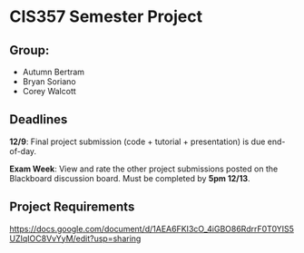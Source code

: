 # CIS357 Semester Project

## Group:
- Autumn Bertram
- Bryan Soriano
- Corey Walcott

## Deadlines

**12/9**: Final project submission (code + tutorial + presentation) is due end-of-day. 

**Exam Week**: View and rate the other project submissions posted on the Blackboard discussion board.  Must be completed by **5pm 12/13**.  

## Project Requirements

https://docs.google.com/document/d/1AEA6FKI3cO_4iGBO86RdrrF0T0YIS5UZIqIOC8VvYyM/edit?usp=sharing
